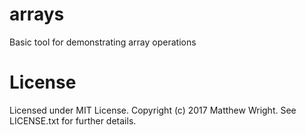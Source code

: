 # arrays
Basic tool for demonstrating array operations

# License
Licensed under MIT License. Copyright (c) 2017 Matthew Wright. See LICENSE.txt for further details.
